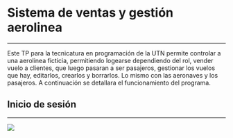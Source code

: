 
# Sistema de ventas y gestión aerolinea
---
Este TP para la tecnicatura en programación de la UTN permite controlar a una aerolinea ficticia, permitiendo logearse dependiendo del rol,
vender vuelo a clientes, que luego pasaran a ser pasajeros, gestionar los vuelos que hay, editarlos, crearlos y borrarlos. Lo mismo con las aeronaves y los pasajeros.
A continuación se detallara el funcionamiento del programa.
## Inicio de sesión
---
![](https://github.com/lucascostanza25/Costanza.Lucas.PrimerParcial/blob/master/Fotos_GitHub/FrmInicioSesion.png)

